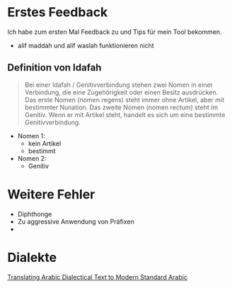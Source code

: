 # Erstes Feedback

Ich habe zum ersten Mal Feedback zu und Tips für mein Tool bekommen.

- alif maddah und alif waslah funktionieren nicht


## Definition von Idafah

> Bei einer Idafah / Genitivverbindung stehen zwei Nomen in einer Verbindung, die eine Zugehörigkeit oder einen Besitz ausdrücken. Das erste Nomen (nomen regens) steht immer ohne Artikel, aber mit bestimmter Nunation. Das zweite Nomen (nomen rectum) steht im Genitiv. Wenn er mit Artikel steht, handelt es sich um eine bestimmte Genitivverbindung. 

- Nomen 1:
    - kein Artikel
    - bestimmt
- Nomen 2:
    - Genitiv

# Weitere Fehler

- Diphthonge
- Zu aggressive Anwendung von Präfixen
- 

# Dialekte

[Translating Arabic Dialectical Text to Modern Standard Arabic](https://aclanthology.org/2023.arabicnlp-1.71/)